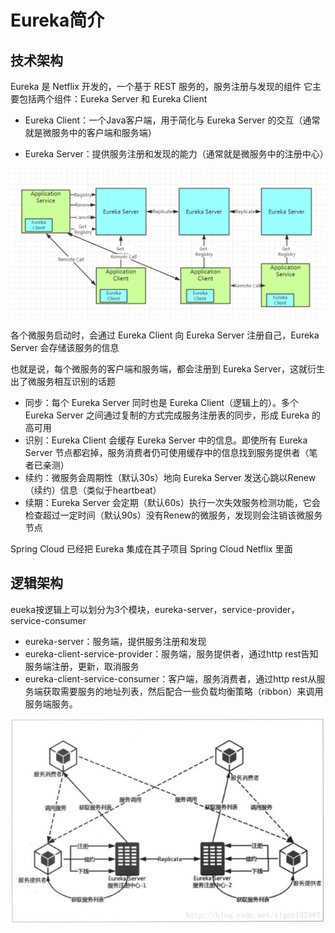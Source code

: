 # Eureka简介

## 技术架构
Eureka 是 Netflix 开发的，一个基于 REST 服务的，服务注册与发现的组件
它主要包括两个组件：Eureka Server 和 Eureka Client

- Eureka Client：一个Java客户端，用于简化与 Eureka Server 的交互（通常就是微服务中的客户端和服务端）

- Eureka Server：提供服务注册和发现的能力（通常就是微服务中的注册中心）

![](./res/server-client.png)

各个微服务启动时，会通过 Eureka Client 向 Eureka Server 注册自己，Eureka Server 会存储该服务的信息

也就是说，每个微服务的客户端和服务端，都会注册到 Eureka Server，这就衍生出了微服务相互识别的话题

- 同步：每个 Eureka Server 同时也是 Eureka Client（逻辑上的）。多个 Eureka Server 之间通过复制的方式完成服务注册表的同步，形成 Eureka 的高可用
- 识别：Eureka Client 会缓存 Eureka Server 中的信息。即使所有 Eureka Server 节点都宕掉，服务消费者仍可使用缓存中的信息找到服务提供者（笔者已亲测）
- 续约：微服务会周期性（默认30s）地向 Eureka Server 发送心跳以Renew（续约）信息（类似于heartbeat）
- 续期：Eureka Server 会定期（默认60s）执行一次失效服务检测功能，它会检查超过一定时间（默认90s）没有Renew的微服务，发现则会注销该微服务节点

Spring Cloud 已经把 Eureka 集成在其子项目 Spring Cloud Netflix 里面

## 逻辑架构

eueka按逻辑上可以划分为3个模块，eureka-server，service-provider，service-consumer
- eureka-server：服务端，提供服务注册和发现
- eureka-client-service-provider：服务端，服务提供者，通过http rest告知服务端注册，更新，取消服务
- eureka-client-service-consumer：客户端，服务消费者，通过http rest从服务端获取需要服务的地址列表，然后配合一些负载均衡策略（ribbon）来调用服务端服务。

![](./res/logic-arch.png)